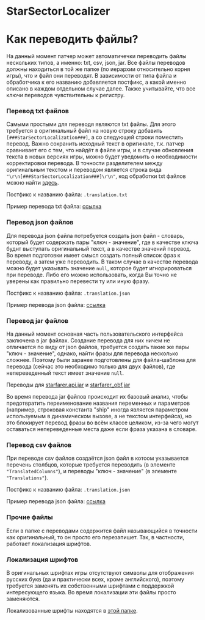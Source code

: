 # StarSectorLocalizer
# Как переводить файлы?
На данный момент патчер может автоматичечки переводить файлы нескольких типов, а именно: txt, csv, json, jar. Все файлы переводов должны находиться в той же папке (по иерархии относительно корня игры), что и файл они переводят. В зависимости от типа файла и обработчика к его названию добавляется постфикс, а какой именно описано в каждом отдельном случае далее. Также учитывайте, что все ключи переводов чувствительны к регистру.
### Перевод txt файлов
Самыми простыми для переводя являются txt файлы. Для этого требуется в оригинальный файл на новую строку добавить `[###StarSectorLocalization###]`, а со следующей строки поместить перевод. Важно сохранить исходный текст в оригинале, т.к. патчер сравнивает его с тем, что найдёт в файле игры, и в случае обновления текста в новых версиях игры, можно будет уведомить о необходимости корректировки перевода. В точности разделителем между оригинальным текстом и переводом является строка вида `"\r\n[###StarSectorLocalization###]\r\n"`, код обработки txt файлов можно найти [здесь](/Src/Localizer/Localizers/TxtGeneralLocalizer.cs). 

Постфикс к названию файла: `.translation.txt`

Пример перевода txt файла: [ссылка](/Translation/Languages/ru/starsector-core/data/missions/afistfulofcredits/mission_text.txt.translation.txt)

### Перевод json файлов
Для перевода json файла потребуется создать json файл - словарь, который будет содержать пары "ключ - значение", где в качестве ключа буднт выступать оригинальный текст, а в качестве значений перевод. Во время подготовки имеет смысл создать полный список фраз к переводу, а затем уже переводить. В таком случае в качестве перевода можно будет указывать значение `null`, которое будет игнорироваться при переводе. Либо его можно использовать, когда Вы точно не уверены как правильно перевести ту или иную фразу.

Постфикс к названию файла: `.translation.json`

Пример перевода json файла: [ссылка](/Translation/Languages/ru/starsector-core/data/missions/afistfulofcredits/descriptor.json.translation.json)

### Перевод jar файлов
На данный момент основная часть пользовательского интерфейса заключена в jar файлах. Создание перевода для них ничем не отличается по виду от json файлов, требуется создать такие же пары "ключ - значение", однако, найти фразы для перевода несколько сложнее. Поэтому были заранее подготовлены для файла-шаблона для перевода (сейчас это необходимо только для двух файлов), где непереведенный текст имеет значение `null`.

Переводы для [starfarer.api.jar](/Translation/Languages/ru/starsector-core/starfarer.api.jar.translation.json) и [starfarer_obf.jar](/Translation/Languages/ru/starsector-core/starfarer_obf.jar.translation.json)

Во время перевода jar файлов происходит их базовый анализ, чтобы предотвратить переименование названия переменных и параметров (например, строковая константа "ship" иногда является параметром используемым в динамическом вызове, а не текстом интерфейса), но это блокирует перевод фразы во всём классе целиком, из-за чего могут оставаться непереведенные места даже если фраза указана в словаре.

### Перевод csv файлов

При переводе csv файлов создаётся json файл в котоом указывается перечень столбцов, которые требуется переводить (в элементе `"TranslatedColumns"`), и переводы "ключ - значение" (в элементе `"Translations"`).

Постфикс к названию файла: `.translation.json`

Пример перевода json файла: [ссылка](/Translation/Languages/ru/starsector-core/data/strings/descriptions.csv.translation.json)

### Прочие файлы

Если в папке с переводами содержится файл называющийся в точности как оригинальный, то он просто его перезапишет. Так, в частности, работает локализация шрифтов.

### Локализация шрифтов

В оригинальных шрифтах игры отсутствуют символы для отображения русских букв (да и практически всех, кроме английского), поэтому требуется заменять их собственными шрифтами с поддержкой интересующего языка. Во время локализации эти файлы просто заменяются.

Локализованные шрифты находятся в [этой папке](/Translation/Languages/ru/starsector-core/graphics/fonts).
